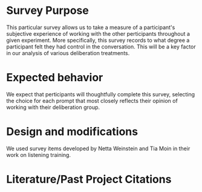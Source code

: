# Survey Purpose

This particular survey allows us to take a measure of a participant's subjective experience of working with the other perticipants throughout a given experiment. More specifically, this survey records to what degree a participant felt they had control in the conversation. This will be a key factor in our analysis of various deliberation treatments.

# Expected behavior

We expect that perticipants will thoughtfully complete this survey, selecting the choice for each prompt that most closely reflects their opinion of working with their deliberation group.

# Design and modifications

We used survey items developed by Netta Weinstein and Tia Moin in their work on listening training.

# Literature/Past Project Citations
